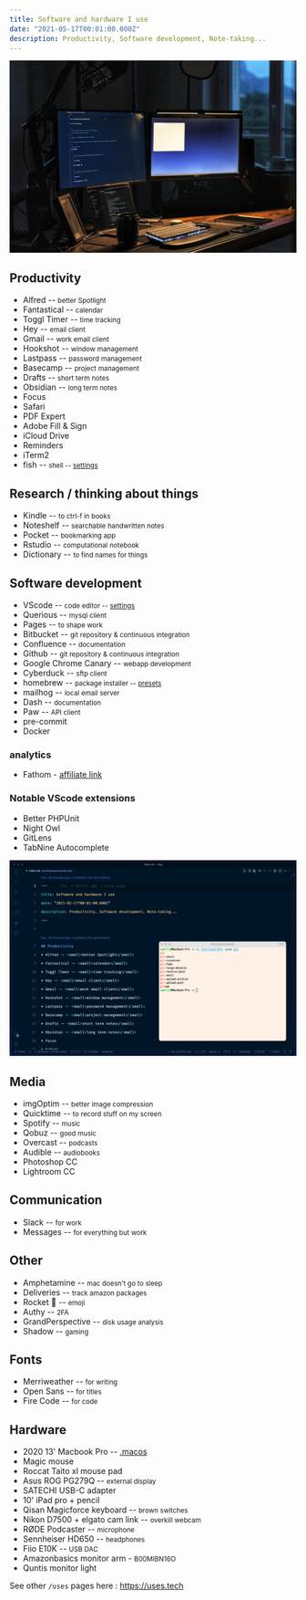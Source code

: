 ```yaml
---
title: Software and hardware I use
date: "2021-05-17T00:01:00.000Z"
description: Productivity, Software development, Note-taking...
---
```


![My desk](desk.jpeg)
## Productivity
* Alfred -- <small>better Spotlight</small>
* Fantastical -- <small>calendar</small>
* Toggl Timer -- <small>time tracking</small>
* Hey -- <small>email client</small>
* Gmail -- <small>work email client</small>
* Hookshot -- <small>window management</small>
* Lastpass -- <small>password management</small>
* Basecamp -- <small>project management</small>
* Drafts -- <small>short term notes</small>
* Obsidian -- <small>long term notes</small>
* Focus
* Safari
* PDF Expert
* Adobe Fill & Sign
* iCloud Drive
* Reminders
* iTerm2
* fish -- <small>shell -- [settings](https://github.com/camille-hdl/configFiles/blob/master/config.fish)</small>

## Research / thinking about things
* Kindle -- <small>to ctrl-f in books</small>
* Noteshelf -- <small>searchable handwritten notes</small>
* Pocket -- <small>bookmarking app</small>
* Rstudio -- <small>computational notebook</small>
* Dictionary -- <small>to find names for things</small>

## Software development
* VScode -- <small>code editor -- [settings](https://github.com/camille-hdl/configFiles/blob/master/vscode-settings.json)</small>
* Querious -- <small>mysql client</small>
* Pages -- <small>to shape work</small>
* Bitbucket -- <small>git repository & continuous integration</small>
* Confluence -- <small>documentation</small>
* Github -- <small>git repository & continuous integration</small>
* Google Chrome Canary -- <small>webapp development</small>
* Cyberduck -- <small>sftp client</small>
* homebrew -- <small>package installer -- [presets](https://github.com/camille-hdl/configFiles/blob/master/brew.sh)</small>
* mailhog -- <small>local email server</small>
* Dash -- <small>documentation</small>
* Paw -- <small>API client</small>
* pre-commit
* Docker
### analytics
* Fathom - [affiliate link](https://usefathom.com/ref/HV9NG1)

### Notable VScode extensions
* Better PHPUnit
* Night Owl
* GitLens
* TabNine Autocomplete

![VSCode and iTerm2](vscode_and_iterm.png)

## Media
* imgOptim -- <small>better image compression</small>
* Quicktime -- <small>to record stuff on my screen</small>
* Spotify -- <small>music</small>
* Qobuz -- <small>good music</small>
* Overcast -- <small>podcasts</small>
* Audible -- <small>audiobooks</small>
* Photoshop CC
* Lightroom CC

## Communication
* Slack -- <small>for work</small>
* Messages -- <small>for everything but work</small>

## Other
* Amphetamine -- <small>mac doesn't go to sleep</small>
* Deliveries -- <small>track amazon packages</small>
* Rocket 🚀 -- <small>emoji</small>
* Authy -- <small>2FA</small>
* GrandPerspective -- <small>disk usage analysis</small>
* Shadow -- <small>gaming</small>

## Fonts
* Merriweather -- <small>for writing</small>
* Open Sans -- <small>for titles</small>
* Fire Code -- <small>for code</small>

## Hardware
* 2020 13' Macbook Pro  -- [.macos](https://github.com/camille-hdl/configFiles/blob/master/.macos)</small>
* Magic mouse
* Roccat Taito xl mouse pad
* Asus ROG PG279Q -- <small>external display</small>
* SATECHI USB-C adapter
* 10' iPad pro + pencil
* Qisan Magicforce keyboard -- <small>brown switches</small>
* Nikon D7500 + elgato cam link -- <small>overkill webcam</small>
* RØDE Podcaster -- <small>microphone</small>
* Sennheiser HD650 -- <small>headphones</small>
* Fiio E10K -- <small>USB DAC</small>
* Amazonbasics monitor arm - <small>B00MIBN16O</small>
* Quntis monitor light

See other `/uses` pages here : https://uses.tech
